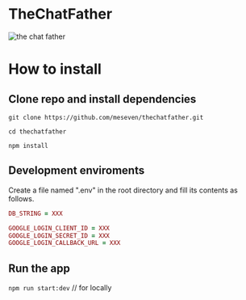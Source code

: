 # TheChatFather
![the chat father](http://oi67.tinypic.com/10p5yy9.jpg)

# How to install
## Clone repo and install dependencies
`git clone https://github.com/meseven/thechatfather.git`

`cd thechatfather`

`npm install`

## Development enviroments
Create a file named ".env" in the root directory and fill its contents as follows.

```ruby
DB_STRING = XXX

GOOGLE_LOGIN_CLIENT_ID = XXX
GOOGLE_LOGIN_SECRET_ID = XXX
GOOGLE_LOGIN_CALLBACK_URL = XXX
```

## Run the app
`npm run start:dev` // for locally
